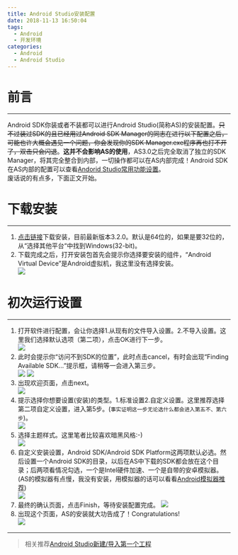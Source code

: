 ```yaml
---
title: Android Studio安装配置
date: 2018-11-13 16:50:04
tags:
  - Android
  - 开发环境
categories: 
  - Android
  - Android Studio
---
```


# 前言
---
Android SDK你装或者不装都可以进行Android Studio(简称AS)的安装配置。~~只不过装过SDK的且已经用过Android SDK Manager的同志在进行以下配置之后，可能也许大概会遇见一个问题，你会发现你的SDK Manager.exe程序再也打不开了，双击只会闪退~~。**这并不会影响AS的使用**，AS3.0之后完全取消了独立的SDK Manager，将其完全整合到内部，一切操作都可以在AS内部完成！Android SDK在AS内部的配置可以查看[Andorid Studio常用功能设置]()。  
废话说的有点多，下面正文开始。
<!-- more -->
# 下载安装
---
1. [点击链接](http://www.android-studio.org/)下载安装，目前最新版本3.2.0。默认是64位的，如果是要32位的，从“选择其他平台“中找到Windows(32-bit)。 
2. 下载完成之后，打开安装包首先会提示你选择要安装的组件，“Android Virtual Device”是Android虚拟机，我这里没有选择安装。  
![](12.png)
# 初次运行设置
---
1. 打开软件进行配置，会让你选择1.从现有的文件导入设置。2.不导入设置。这里我们选择默认选项（第二项），点击OK进行下一步。  
![](1.png)
2. 此时会提示你“访问不到SDK的位置”，此时点击cancel，有时会出现“Finding Available SDK...”提示框，请稍等一会进入第三步。  
![](20.png) ![](21.png)
3. 出现欢迎页面，点击next。  
![](3.png)
4. 提示选择你想要设置(安装)的类型。1.标准设置2.自定义设置。这里推荐选择第二项自定义设置，进入第5步。(`事实证明这一步无论选什么都会进入第五不、第六步`)。  
![](4.png)
5. 选择主题样式。这里笔者比较喜欢暗黑风格:-)  
![](5.png)
6. 自定义安装设置，Android SDK/Android SDK Platform这两项默认必选。然后设置一个Android SDK的目录，以后在AS中下载的SDK都会放在这个目录；后两项看情况勾选，一个是Intel硬件加速、一个是自带的安卓模拟器。(AS的模拟器有点慢，我没有安装，用模拟器的话可以看看[Android模拟器推荐]())  
![](6.png)
7. 最终的确认页面，点击Finish，等待安装配置完成。
![](7.png)
8. 出现这个页面，AS的安装就大功告成了！Congratulations!  
![](8.png)
---
>相关推荐[Android Studio新建/导入第一个工程](https://blog.qsong.fun/2018/11/14/Android-Studio%E6%96%B0%E5%BB%BA-%E5%AF%BC%E5%85%A5%E7%AC%AC%E4%B8%80%E4%B8%AA%E5%B7%A5%E7%A8%8B/)
